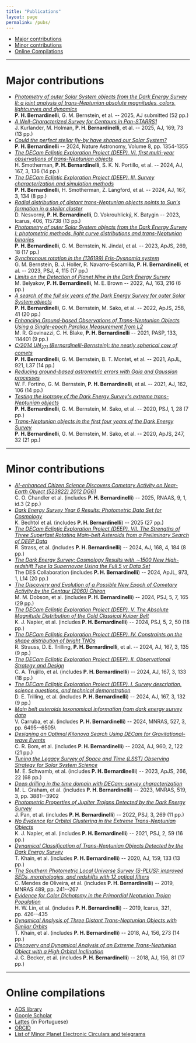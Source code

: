 ```yaml
---
title: "Publications"
layout: page
permalink: /pubs/
---
```



- [Major contributions](#major-contributions)
- [Minor contributions](#minor-contributions)
- [Online Compilations](#online-compilations)

---

# Major contributions
-   [*Photometry of outer Solar System objects from the Dark Energy Survey II: a joint analysis of trans-Neptunian absolute magnitudes, colors, lightcurves and dynamics*](https://ui.adsabs.harvard.edu/abs/2025arXiv250101551B/abstract)\
    **P. H. Bernardinelli**, G. M. Bernstein, et al. -- 2025, AJ submitted (52 pp.)
-   [*A Well-Characterized Survey for Centaurs in Pan-STARRS1*](https://ui.adsabs.harvard.edu/abs/2025AJ....169...73K/abstract)\
     J. Kurlander, M. Holman, **P. H. Bernardinelli**, et al. -- 2025, AJ, 169, 73 (13 pp.)
-   [*Could the perfect stellar fly-by have shaped our Solar System?*](https://ui.adsabs.harvard.edu/abs/2024NatAs...8.1354B/abstract)\
     **P. H. Bernardinelli** -- 2024, Nature Astronomy, Volume 8, pp. 1354-1355
-   [*The DECam Ecliptic Exploration Project (DEEP). VI. first multi-year observations of trans-Neptunian objects*](https://ui.adsabs.harvard.edu/abs/2024AJ....167..136S/abstract)\
     H. Smotherman, **P. H. Bernardinelli**, S. K. N. Portillo, et al. -- 2024, AJ, 167, 3, 136 (14 pp.)
-   [*The DECam Ecliptic Exploration Project (DEEP). III. Survey characterization and simulation methods*](https://ui.adsabs.harvard.edu/abs/2024AJ....167..134B/abstract)\
     **P. H. Bernardinelli**, H. Smotherman, Z. Langford, et al. -- 2024, AJ, 167, 3, 134 (8 pp.)
-   [*Radial distribution of distant trans-Neptunian objects points to Sun's formation in a stellar cluster*](https://ui.adsabs.harvard.edu/abs/2023Icar..40615738N/abstract)\
     D. Nesvorný, **P. H. Bernardinelli**, D. Vokrouhlický, K. Batygin -- 2023, Icarus, 406, 115738 (13 pp.)
-  [*Photometry of outer Solar System objects from the Dark Energy Survey I: photometric methods, light curve distributions and trans-Neptunian binaries*](https://ui.adsabs.harvard.edu/abs/2023ApJS..269...18B/abstract)\
     **P. H. Bernardinelli**, G. M. Bernstein, N. Jindal, et al. -- 2023, ApJS, 269, 18 (17 pp.)
-   [*Synchronous rotation in the (136199) Eris-Dysnomia system*](https://ui.adsabs.harvard.edu/abs/2023PSJ.....4..115B/abstract)\
        G. M. Bernstein, B. J. Holler, R. Navarro-Escamilla, **P. H. Bernardinelli**, et al. -- 2023, PSJ, 4, 115 (17 pp.)
-   [*Limits on the Detection of Planet Nine in the Dark Energy Survey*](https://ui.adsabs.harvard.edu/abs/2022AJ....163..216B/abstract)\
        M. Belyakov, **P. H. Bernardinelli**, M. E. Brown -- 2022, AJ, 163, 216 (6 pp.)
-   [*A search of the full six years of the Dark Energy Survey for outer Solar System objects*](https://ui.adsabs.harvard.edu/abs/2022ApJS..258...41B/abstract)\
    **P. H. Bernardinelli**, G. M. Bernstein, M. Sako, et al. -- 2022, ApJS, 258, 41 (20 pp.)
-   [*Enhancing Ground-based Observations of Trans-Neptunian Objects Using a Single-epoch Parallax Measurement from L2*](https://ui.adsabs.harvard.edu/abs/2021PASP..133k4401G/abstract)\
     M. R. Giovinazzi, C. H. Blake, **P. H. Bernardinelli** -- 2021, PASP, 133, 114401 (9 pp.)
-   [*C/2014 UN$_{271}$ (Bernardinelli-Bernstein): the nearly spherical cow of comets*](https://ui.adsabs.harvard.edu/abs/2021ApJ...921L..37B/abstract)\
    **P. H. Bernardinelli**, G. M. Bernstein, B. T. Montet, et al. -- 2021, ApJL, 921, L37 (14 pp.)
-   [*Reducing ground-based astrometric errors with Gaia and Gaussian processes*](https://ui.adsabs.harvard.edu/abs/2021AJ....162..106F/abstract)\
   W. F. Fortino, G. M. Bernstein, **P. H. Bernardinelli**, et al. --  2021, AJ, 162, 106 (14 pp.)
-   [*Testing the isotropy of the Dark Energy Survey's extreme trans-Neptunian objects*](https://ui.adsabs.harvard.edu/abs/2020PSJ.....1...28B/abstract)\
    **P. H. Bernardinelli**, G. M. Bernstein, M. Sako, et al. -- 2020, PSJ, 1, 28 (7 pp.)
-   [*Trans-Neptunian objects in the first four years of the Dark Energy Survey*](https://ui.adsabs.harvard.edu/abs/2020ApJS..247...32B/abstract)\
     **P. H. Bernardinelli**, G. M. Bernstein, M. Sako, et al. -- 2020, ApJS, 247, 32 (21 pp.)

---

# Minor contributions
-   [*AI-enhanced Citizen Science Discovers Cometary Activity on Near-Earth Object (523822) 2012 DG61*](https://ui.adsabs.harvard.edu/abs/2025RNAAS...9....3C/abstract)\
    C. O. Chandler et al. (includes **P. H. Bernardinelli**) -- 2025, RNAAS, 9, 1, id.3 (2 pp.)
-   [*Dark Energy Survey Year 6 Results: Photometric Data Set for Cosmology*](https://ui.adsabs.harvard.edu/abs/2025arXiv250105739B/abstract)\
   K. Bechtol et al. (includes **P. H. Bernardinelli**) -- 2025 (27 pp.)
-   [*The DECam Ecliptic Exploration Project (DEEP). VII. The Strengths of Three Superfast Rotating Main-belt Asteroids from a Preliminary Search of DEEP Data*](https://ui.adsabs.harvard.edu/abs/2024AJ....168..184S/abstract)\
    R. Strass, et al. (includes **P. H. Bernardinelli**) -- 2024, AJ, 168, 4, 184 (8 pp.)
-   [*The Dark Energy Survey: Cosmology Results with ∼1500 New High-redshift Type Ia Supernovae Using the Full 5 yr Data Set*](https://ui.adsabs.harvard.edu/abs/2024ApJ...973L..14A/abstract)\
    The DES Collaboration (includes **P. H. Bernardinelli**) -- 2024, ApJL, 973, 1, L14 (20 pp.)
-   [*The Discovery and Evolution of a Possible New Epoch of Cometary Activity by the Centaur (2060) Chiron*](https://ui.adsabs.harvard.edu/abs/2024PSJ.....5..165D/abstract)\
    M. M. Dobson, et al. (includes **P. H. Bernardinelli**) -- 2024, PSJ, 5, 7, 165 (29 pp.)
-   [*The DECam Ecliptic Exploration Project (DEEP). V. The Absolute Magnitude Distribution of the Cold Classical Kuiper Belt*](https://ui.adsabs.harvard.edu/abs/2024PSJ.....5...50N/abstract)\
    K. J. Napier, et al. (includes **P. H. Bernardinelli**) -- 2024, PSJ, 5, 2, 50 (18 pp.)
-   [*The DECam Ecliptic Exploration Project (DEEP). IV. Constraints on the shape distribution of bright TNOs*](https://ui.adsabs.harvard.edu/abs/2024AJ....167..135S/abstract)\
    R. Strauss, D. E. Trilling, **P. H. Bernardinelli**, et al. -- 2024, AJ, 167, 3, 135 (9 pp.)
-   [*The DECam Ecliptic Exploration Project (DEEP). II. Observational Strategy and Design*](https://ui.adsabs.harvard.edu/abs/2024AJ....167..133T/abstract)\
    C. A. Trujillo, et al. (includes **P. H. Bernardinelli**) -- 2024, AJ, 167, 3, 133 (18 pp.)
-   [*The DECam Ecliptic Exploration Project (DEEP). I. Survey description, science questions, and technical demonstration*](https://ui.adsabs.harvard.edu/abs/2024AJ....167..132T/abstract)\
    D. E. Trilling, et al. (includes **P. H. Bernardinelli**) -- 2024, AJ, 167, 3, 132 (9 pp.)
-   [*Main belt asteroids taxonomical information from dark energy survey data*](https://ui.adsabs.harvard.edu/abs/2024MNRAS.527.6495C/abstract)\
     V. Carruba, et al. (includes **P. H. Bernardinelli**) -- 2024, MNRAS, 527, 3, pp. 6495--6505\
-   [*Designing an Optimal Kilonova Search Using DECam for Gravitational-wave Events*](https://ui.adsabs.harvard.edu/abs/2024ApJ...960..122B/abstract)\
    C. R. Bom, et al. (includes **P. H. Bernardinelli**) -- 2024, AJ, 960, 2, 122 (21 pp.)
-   [*Tuning the Legacy Survey of Space and Time (LSST) Observing Strategy for Solar System Science*](https://ui.adsabs.harvard.edu/abs/2023ApJS..266...22S/abstract)\
    M. E. Schwamb, et al. (includes **P. H. Bernardinelli**) --  2023, ApJS, 266, 22 (68 pp.)
-   [*Deep drilling in the time domain with DECam: survey characterization*](https://ui.adsabs.harvard.edu/abs/2023MNRAS.519.3881G/abstract)\
    M. L. Graham, et al. (includes **P. H. Bernardinelli**) -- 2023, MNRAS, 519, 3, pp. 3881--3902
-   [*Photometric Properties of Jupiter Trojans Detected by the Dark Energy Survey*](https://ui.adsabs.harvard.edu/abs/2022PSJ.....3..269P/abstract)\
     J. Pan, et al. (includes **P. H. Bernardinelli**) -- 2022, PSJ, 3, 269 (11 pp.)
-   [*No Evidence for Orbital Clustering in the Extreme Trans-Neptunian Objects*](https://ui.adsabs.harvard.edu/abs/2021PSJ.....2...59N/abstract)\
     K. J. Napier, et al. (includes **P. H. Bernardinelli**) -- 2021, PSJ, 2, 59 (16 pp.)
-   [*Dynamical Classification of Trans-Neptunian Objects Detected by the Dark Energy Survey*](https://ui.adsabs.harvard.edu/abs/2020AJ....159..133K/abstract)\
    T. Khain, et al. (includes **P. H. Bernardinelli**) -- 2020, AJ, 159, 133 (13 pp.)
-   [*The Southern Photometric Local Universe Survey (S-PLUS): improved SEDs, morphologies, and redshifts with 12 optical filters*](https://ui.adsabs.harvard.edu/abs/2019MNRAS.489..241M/abstract)\
     C. Mendes de Oliveira, et al. (includes **P. H. Bernardinelli**) -- 2019, MNRAS 489, pp. 241--267
-   [*Evidence for Color Dichotomy in the Primordial Neptunian Trojan Population*](https://ui.adsabs.harvard.edu/abs/2019Icar..321..426L/abstract)\
     H. W. Lin, et al. (includes **P. H. Bernardinelli**) -- 2019, Icarus, 321, pp. 426--435
-   [*Dynamical Analysis of Three Distant Trans-Neptunian Objects with Similar Orbits*](https://ui.adsabs.harvard.edu/abs/2018AJ....156..273K/abstract)\
    T. Khain, et al. (includes **P. H. Bernardinelli**) -- 2018, AJ, 156, 273 (14 pp.)
-   [*Discovery and Dynamical Analysis of an Extreme Trans-Neptunian Object with a High Orbital Inclination*](https://ui.adsabs.harvard.edu/abs/2018AJ....156...81B/abstract)\
    J. C. Becker, et al. (includes **P. H. Bernardinelli**) -- 2018, AJ, 156, 81 (17 pp.)   

---

# Online compilations

-   [ADS library](https://ui.adsabs.harvard.edu/public-libraries/qUR2U9_SQLScOJCUtxKUZA)
-   [Google Scholar](https://scholar.google.com/citations?user=KK5AaY4AAAAJ&hl=en)
-   [Lattes](http://lattes.cnpq.br/2191790769808072) (in Portuguese)
-   [ORCID](https://orcid.org/0000-0003-0743-9422)
-   [List of Minor Planet Electronic Circulars and telegrams](http://pbernardinelli.com/mpec/)
